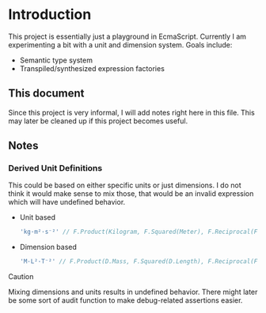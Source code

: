 # Introduction
This project is essentially just a playground in EcmaScript.
Currently I am experimenting a bit with a unit and dimension system.
Goals include:
- Semantic type system
- Transpiled/synthesized expression factories

## This document
Since this project is very informal, I will add notes right here in this file. This may later be cleaned up if this project becomes useful.

## Notes

### Derived Unit Definitions

This could be based on either specific units or just dimensions.
I do not think it would make sense to mix those, that would be an invalid expression which will have undefined behavior.

- Unit based
	```js
	'kg·m²·s⁻²' // F.Product(Kilogram, F.Squared(Meter), F.Reciprocal(F.Squared(Second)))
	```
- Dimension based
	```js
	'M·L²·T⁻²' // F.Product(D.Mass, F.Squared(D.Length), F.Reciprocal(F.Squared(D.Time)))
	```

> [!CAUTION]
> Mixing dimensions and units results in undefined behavior. There might later be some sort of audit function to make debug-related assertions easier.

